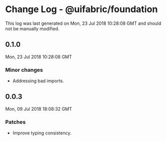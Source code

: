 # Change Log - @uifabric/foundation

This log was last generated on Mon, 23 Jul 2018 10:28:08 GMT and should not be manually modified.

## 0.1.0
Mon, 23 Jul 2018 10:28:08 GMT

### Minor changes

- Addressing bad imports.

## 0.0.3
Mon, 09 Jul 2018 18:08:32 GMT

### Patches

- Improve typing consistency.

